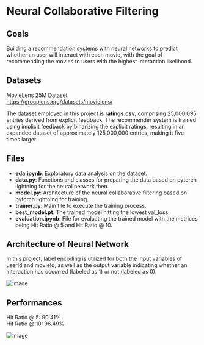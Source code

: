 # Neural Collaborative Filtering 

## Goals
Building a recommendation systems with neural networks to predict whether an user will interact with each movie, with the goal of recommending the movies to users with the highest interaction likelihood.

## Datasets
MovieLens 25M Dataset <br />
<https://grouplens.org/datasets/movielens/> <br />

The dataset employed in this project is **ratings.csv**, comprising 25,000,095 entries derived from explicit feedback. The recommender system is trained using implicit feedback by binarizing the explicit ratings, resulting in an expanded dataset of approximately 125,000,000 entries, making it five times larger.

## Files
* **eda.ipynb**: Exploratory data analysis on the dataset. <br />
* **data.py**: Functions and classes for preparing the data based on pytorch lightning for the neural network then. <br />
* **model.py**: Architecture of the neural collaborative filtering based on pytorch lightning for training. <br />
* **trainer.py**: Main file to execute the training process. <br />
* **best_model.pt**: The trained model hitting the lowest val_loss. <br />
* **evaluation.ipynb**: File for evaluating the trained model with the metrices being Hit Ratio @ 5 and Hit Ratio @ 10. <br />

## Architecture of Neural Network
In this project, label encoding is utilized for both the input variables of userId and movieId, as well as the output variable indicating whether an interaction has occurred (labeled as 1) or not (labeled as 0).

![image](https://github.com/jjjjjooooo/neural-collaborative-filtering/assets/50882720/d775e74a-7001-41ad-9f1e-23f8e1284e4b)


## Performances
Hit Ratio @ 5: 90.41% <br />
Hit Ratio @ 10: 96.49% <br />

![image](https://github.com/jjjjjooooo/neural-collaborative-filtering/assets/50882720/34523e13-b2e1-4887-b22e-0b49fc8cd173)

